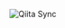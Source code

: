 ![Qiita Sync](https://github.com/<Your-ID>/<Your-Repository>/actions/workflows/qiita_sync_check.yml/badge.svg)